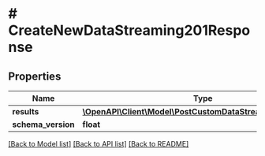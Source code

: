# # CreateNewDataStreaming201Response

## Properties

Name | Type | Description | Notes
------------ | ------------- | ------------- | -------------
**results** | [**\OpenAPI\Client\Model\PostCustomDataStreamingResponse[]**](PostCustomDataStreamingResponse.md) |  | [optional]
**schema_version** | **float** |  | [optional]

[[Back to Model list]](../../README.md#models) [[Back to API list]](../../README.md#endpoints) [[Back to README]](../../README.md)
